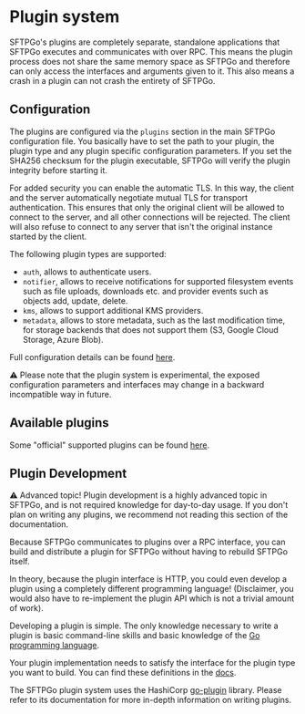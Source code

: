 # Plugin system

SFTPGo's plugins are completely separate, standalone applications that SFTPGo executes and communicates with over RPC. This means the plugin process does not share the same memory space as SFTPGo and therefore can only access the interfaces and arguments given to it. This also means a crash in a plugin can not crash the entirety of SFTPGo.

## Configuration

The plugins are configured via the `plugins` section in the main SFTPGo configuration file. You basically have to set the path to your plugin, the plugin type and any plugin specific configuration parameters. If you set the SHA256 checksum for the plugin executable, SFTPGo will verify the plugin integrity before starting it.

For added security you can enable the automatic TLS. In this way, the client and the server automatically negotiate mutual TLS for transport authentication. This ensures that only the original client will be allowed to connect to the server, and all other connections will be rejected. The client will also refuse to connect to any server that isn't the original instance started by the client.

The following plugin types are supported:

- `auth`, allows to authenticate users.
- `notifier`, allows to receive notifications for supported filesystem events such as file uploads, downloads etc. and provider events such as objects add, update, delete.
- `kms`, allows to support additional KMS providers.
- `metadata`, allows to store metadata, such as the last modification time, for storage backends that does not support them (S3, Google Cloud Storage, Azure Blob).

Full configuration details can be found [here](./full-configuration.md).

:warning: Please note that the plugin system is experimental, the exposed configuration parameters and interfaces may change in a backward incompatible way in future.

## Available plugins

Some "official" supported plugins can be found [here](https://github.com/sftpgo/).

## Plugin Development

:warning: Advanced topic! Plugin development is a highly advanced topic in SFTPGo, and is not required knowledge for day-to-day usage. If you don't plan on writing any plugins, we recommend not reading this section of the documentation.

Because SFTPGo communicates to plugins over a RPC interface, you can build and distribute a plugin for SFTPGo without having to rebuild SFTPGo itself.

In theory, because the plugin interface is HTTP, you could even develop a plugin using a completely different programming language! (Disclaimer, you would also have to re-implement the plugin API which is not a trivial amount of work).

Developing a plugin is simple. The only knowledge necessary to write a plugin is basic command-line skills and basic knowledge of the [Go programming language](http://golang.org/).

Your plugin implementation needs to satisfy the interface for the plugin type you want to build. You can find these definitions in the [docs](https://pkg.go.dev/github.com/drakkan/sftpgo/v2/sdk/plugin#section-directories).

The SFTPGo plugin system uses the HashiCorp [go-plugin](https://github.com/hashicorp/go-plugin) library. Please refer to its documentation for more in-depth information on writing plugins.
